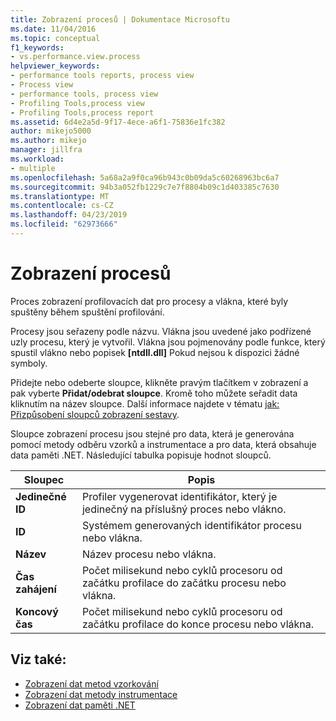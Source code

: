 ```yaml
---
title: Zobrazení procesů | Dokumentace Microsoftu
ms.date: 11/04/2016
ms.topic: conceptual
f1_keywords:
- vs.performance.view.process
helpviewer_keywords:
- performance tools reports, process view
- Process view
- performance tools, process view
- Profiling Tools,process view
- Profiling Tools,process report
ms.assetid: 6d4e2a5d-9f17-4ece-a6f1-75836e1fc382
author: mikejo5000
ms.author: mikejo
manager: jillfra
ms.workload:
- multiple
ms.openlocfilehash: 5a68a2a9f0ca96b943c0b09da5c60268963bc6a7
ms.sourcegitcommit: 94b3a052fb1229c7e7f8804b09c1d403385c7630
ms.translationtype: MT
ms.contentlocale: cs-CZ
ms.lasthandoff: 04/23/2019
ms.locfileid: "62973666"
---
```

# <a name="process-view"></a>Zobrazení procesů
Proces zobrazení profilovacích dat pro procesy a vlákna, které byly spuštěny během spuštění profilování.

 Procesy jsou seřazeny podle názvu. Vlákna jsou uvedené jako podřízené uzly procesu, který je vytvořil. Vlákna jsou pojmenovány podle funkce, který spustil vlákno nebo popisek **[ntdll.dll]** Pokud nejsou k dispozici žádné symboly.

 Přidejte nebo odeberte sloupce, klikněte pravým tlačítkem v zobrazení a pak vyberte **Přidat/odebrat sloupce**. Kromě toho můžete seřadit data kliknutím na název sloupce. Další informace najdete v tématu [jak: Přizpůsobení sloupců zobrazení sestavy](../profiling/how-to-customize-report-view-columns.md).

 Sloupce zobrazení procesu jsou stejné pro data, která je generována pomocí metody odběru vzorků a instrumentace a pro data, která obsahuje data paměti .NET. Následující tabulka popisuje hodnot sloupců.

|Sloupec|Popis|
|------------|-----------------|
|**Jedinečné ID**|Profiler vygenerovat identifikátor, který je jedinečný na příslušný proces nebo vlákno.|
|**ID**|Systémem generovaných identifikátor procesu nebo vlákna.|
|**Název**|Název procesu nebo vlákna.|
|**Čas zahájení**|Počet milisekund nebo cyklů procesoru od začátku profilace do začátku procesu nebo vlákna.|
|**Koncový čas**|Počet milisekund nebo cyklů procesoru od začátku profilace do konce procesu nebo vlákna.|

## <a name="see-also"></a>Viz také:
- [Zobrazení dat metod vzorkování](../profiling/profiler-sampling-method-data-views.md)
- [Zobrazení dat metody instrumentace](../profiling/instrumentation-method-data-views.md)
- [Zobrazení dat paměti .NET](../profiling/dotnet-memory-data-views.md)